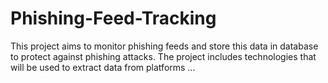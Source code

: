 # Phishing-Feed-Tracking
This project aims to monitor phishing feeds and store this data in database to protect against phishing attacks. The project includes technologies that will be used to extract data from platforms …
